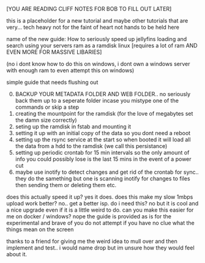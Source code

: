 [YOU ARE READING CLIFF NOTES FOR BOB TO FILL OUT LATER]

this is a placeholder for a new tutorial and maybe other tutorials that are very... tech heavy not for the faint of heart not hands to be held here

name of the new guide: How to seriously speed up jellyfins loading and search using your servers ram as a ramdisk linux [requires a lot of ram AND EVEN MORE FOR MASSIVE LIBARIES]

(no i dont know how to do this on windows, i dont own a windows server with enough ram to even attempt this on windows)

simple guide that needs flushing out

0. BACKUP YOUR METADATA FOLDER AND WEB FOLDER.. no seriously back them up to a seperate folder incase you mistype one of the commands or skip a step
1. creating the mountpoint for the ramdisk (for the love of megabytes set the damn size correctly)
2. seting up the ramdisk in fstab and mounting it
3. setting it up with an initial copy of the data so you dont need a reboot
4. setting up the rsync service at the start so when booted it will load all the data from a hdd to the ramdisk (we call this persistance)
5. setting up periodic crontab for 15 min intervals so the only amount of info you could possibly lose is the last 15 mins in the event of a power cut
6. maybe use inotify to detect changes and get rid of the crontab for sync.. they do the samething but one is scanning inotify for changes to files then sending them or deleting them etc.
 

does this actually speed it up? yes it does.
does this make my slow 1mbps upload work better? no.. get a better isp.
do i need this? no but it is cool and a nice upgrade even if it is a little weird to do.
can you make this easier for me on docker / windows? nope the guide is provided as is for the experimental and brave of you do not attempt if you have no clue what the things mean on the screen

thanks to a friend for giving me the weird idea to mull over and then implement and test.. i would name drop but im unsure how they would feel about it.
